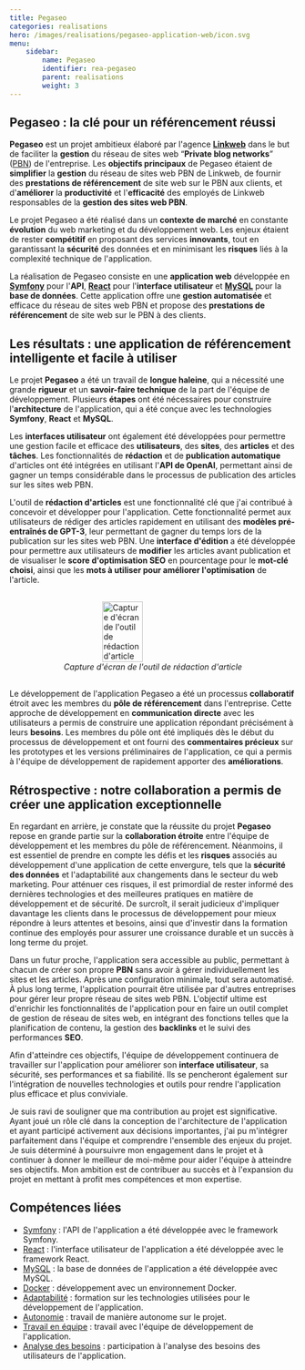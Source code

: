 ```yaml
---
title: Pegaseo
categories: realisations
hero: /images/realisations/pegaseo-application-web/icon.svg
menu:
    sidebar:
        name: Pegaseo
        identifier: rea-pegaseo
        parent: realisations
        weight: 3
---
```


## Pegaseo : la clé pour un référencement réussi

**Pegaseo** est un projet ambitieux élaboré par l'agence **[Linkweb](/posts/experiences/linkweb)** dans le but de faciliter la **gestion** du réseau de sites web “**Private blog networks**” ([PBN](https://fr.semrush.com/blog/pbn-mythes-risques/#que-sont-les-r%C3%A9seaux-de-blogs-priv%C3%A9s)) de l'entreprise. Les **objectifs principaux** de Pegaseo étaient de **simplifier** la **gestion** du réseau de sites web PBN de Linkweb, de fournir des **prestations de référencement** de site web sur le PBN aux clients, et d'**améliorer** la **productivité** et l'**efficacité** des employés de Linkweb responsables de la **gestion des sites web PBN**.

Le projet Pegaseo a été réalisé dans un **contexte de marché** en constante **évolution** du web marketing et du développement web. Les enjeux étaient de rester **compétitif** en proposant des services **innovants**, tout en garantissant la **sécurité** des données et en minimisant les **risques** liés à la complexité technique de l'application.

La réalisation de Pegaseo consiste en une **application web** développée en **[Symfony](/posts/competences-techniques/symfony)** pour l'**API**, **[React](/posts/competences-techniques/react)** pour l'**interface utilisateur** et **[MySQL](/posts/competences-techniques/mysql)** pour la **base de données**. Cette application offre une **gestion automatisée** et efficace du réseau de sites web PBN et propose des **prestations de référencement** de site web sur le PBN à des clients.

## Les résultats : une application de référencement intelligente et facile à utiliser

Le projet **Pegaseo** a été un travail de **longue haleine**, qui a nécessité une grande **rigueur** et un **savoir-faire technique** de la part de l'équipe de développement. Plusieurs **étapes** ont été nécessaires pour construire l'**architecture** de l'application, qui a été conçue avec les technologies **Symfony**, **React** et **MySQL**.

Les **interfaces utilisateur** ont également été développées pour permettre une gestion facile et efficace des **utilisateurs**, des **sites**, des **articles** et des **tâches**. Les fonctionnalités de **rédaction** et de **publication automatique** d'articles ont été intégrées en utilisant l'**API de OpenAI**, permettant ainsi de gagner un temps considérable dans le processus de publication des articles sur les sites web PBN.

L'outil de **rédaction d'articles** est une fonctionnalité clé que j'ai contribué à concevoir et développer pour l'application. Cette fonctionnalité permet aux utilisateurs de rédiger des articles rapidement en utilisant des **modèles pré-entraînés de GPT-3**, leur permettant de gagner du temps lors de la publication sur les sites web PBN. Une **interface d'édition** a été développée pour permettre aux utilisateurs de **modifier** les articles avant publication et de visualiser le **score d'optimisation SEO** en pourcentage pour le **mot-clé choisi**, ainsi que les **mots à utiliser pour améliorer l'optimisation** de l'article.

<div style="display: flex; flex-direction: column; align-items: center; justify-content: center; margin: 30px;">
  <img onclick="window.open('/images/realisations/pegaseo/outil-redaction.png')" src="/images/realisations/pegaseo/outil-redaction.png" width="40%" style="align-self: center; cursor: pointer;" alt="Capture d'écran de l'outil de rédaction d'article" title="Cliquer pour zoomer" />
  <i>Capture d'écran de l'outil de rédaction d'article</i>
</div>

Le développement de l'application Pegaseo a été un processus **collaboratif** étroit avec les membres du **pôle de référencement** dans l'entreprise. Cette approche de développement en **communication directe** avec les utilisateurs a permis de construire une application répondant précisément à leurs **besoins**. Les membres du pôle ont été impliqués dès le début du processus de développement et ont fourni des **commentaires précieux** sur les prototypes et les versions préliminaires de l'application, ce qui a permis à l'équipe de développement de rapidement apporter des **améliorations**.

## Rétrospective : notre collaboration a permis de créer une application exceptionnelle

En regardant en arrière, je constate que la réussite du projet **Pegaseo** repose en grande partie sur la **collaboration étroite** entre l'équipe de développement et les membres du pôle de référencement. Néanmoins, il est essentiel de prendre en compte les défis et les **risques** associés au développement d'une application de cette envergure, tels que la **sécurité des données** et l'adaptabilité aux changements dans le secteur du web marketing. Pour atténuer ces risques, il est primordial de rester informé des dernières technologies et des meilleures pratiques en matière de développement et de sécurité. De surcroît, il serait judicieux d'impliquer davantage les clients dans le processus de développement pour mieux répondre à leurs attentes et besoins, ainsi que d'investir dans la formation continue des employés pour assurer une croissance durable et un succès à long terme du projet.

Dans un futur proche, l'application sera accessible au public, permettant à chacun de créer son propre **PBN** sans avoir à gérer individuellement les sites et les articles. Après une configuration minimale, tout sera automatisé. À plus long terme, l'application pourrait être utilisée par d'autres entreprises pour gérer leur propre réseau de sites web PBN. L'objectif ultime est d'enrichir les fonctionnalités de l'application pour en faire un outil complet de gestion de réseau de sites web, en intégrant des fonctions telles que la planification de contenu, la gestion des **backlinks** et le suivi des performances **SEO**.

Afin d'atteindre ces objectifs, l'équipe de développement continuera de travailler sur l'application pour améliorer son **interface utilisateur**, sa sécurité, ses performances et sa fiabilité. Ils se pencheront également sur l'intégration de nouvelles technologies et outils pour rendre l'application plus efficace et plus conviviale.

Je suis ravi de souligner que ma contribution au projet est significative. Ayant joué un rôle clé dans la conception de l'architecture de l'application et ayant participé activement aux décisions importantes, j'ai pu m'intégrer parfaitement dans l'équipe et comprendre l'ensemble des enjeux du projet. Je suis déterminé à poursuivre mon engagement dans le projet et à continuer à donner le meilleur de moi-même pour aider l'équipe à atteindre ses objectifs. Mon ambition est de contribuer au succès et à l'expansion du projet en mettant à profit mes compétences et mon expertise.

## Compétences liées

- [Symfony](/posts/competences-techniques/symfony) : l'API de l'application a été développée avec le framework Symfony.
- [React](/posts/competences-techniques/react) : l'interface utilisateur de l'application a été développée avec le framework React.
- [MySQL](/posts/competences-techniques/mysql) : la base de données de l'application a été développée avec MySQL.
- [Docker](/posts/competences-techniques/docker) : développement avec un environnement Docker.
- [Adaptabilité](/posts/competences-humaines/adaptabilite) : formation sur les technologies utilisées pour le développement de l'application.
- [Autonomie](/posts/competences-humaines/autonomie) : travail de manière autonome sur le projet.
- [Travail en équipe](/posts/competences-humaines/travail-en-equipe) : travail avec l'équipe de développement de l'application.
- [Analyse des besoins](/posts/competences-humaines/analyse-des-besoins) : participation à l'analyse des besoins des utilisateurs de l'application.
  
